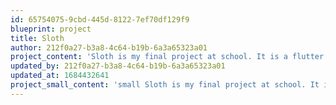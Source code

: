 ```yaml
---
id: 65754075-9cbd-445d-8122-7ef70df129f9
blueprint: project
title: Sloth
author: 212f0a27-b3a8-4c64-b19b-6a3a65323a01
project_content: 'Sloth is my final project at school. It is a flutter app.'
updated_by: 212f0a27-b3a8-4c64-b19b-6a3a65323a01
updated_at: 1684432641
project_small_content: 'small Sloth is my final project at school. It is a flutter app.'
---
```

